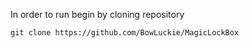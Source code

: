 In order to run begin by cloning repository

```git clone https://github.com/BowLuckie/MagicLockBox```
